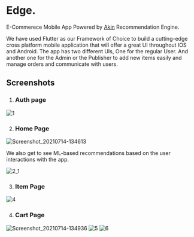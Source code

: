 # Edge.

E-Commerece Mobile App Powered by [Akin](https://asymmetrik.com/recommendation-engine-analytics/) Recommendation Engine.

We have used Flutter as our Framework of Choice to build a cutting-edge cross platform mobile application that will offer a great UI throughout IOS and Android. The app has two different UIs, One for the regular User. And another one for the Admin or the Publisher to add new items easily and manage orders and communicate with users.

## Screenshots

1. ### Auth page
![1](https://user-images.githubusercontent.com/47199425/140517267-61f85677-bf2b-4b56-8339-f060137fc9c4.png)

2. ### Home Page
![Screenshot_20210714-134613](https://user-images.githubusercontent.com/47199425/140517358-24cbdaac-8301-41fd-af96-bd73cb22a1a3.jpg)

We also get to see ML-based recommendations based on the user interactions with the app.

![2_1](https://user-images.githubusercontent.com/47199425/140517464-77b15c5a-9e48-4a45-94cf-f77628aa4fd5.jpg)

3. ### Item Page
![4](https://user-images.githubusercontent.com/47199425/140517528-6aae26b2-06ca-4c82-b084-e726a7f90c6f.jpg)

4. ### Cart Page
![Screenshot_20210714-134936](https://user-images.githubusercontent.com/47199425/140518184-cc7bc05e-e022-4fd6-8397-1990f67357b2.jpg)
      ![5](https://user-images.githubusercontent.com/47199425/140517864-5dd9fff1-4d53-40ec-8ce0-6b4490f4ab77.png)      ![6](https://user-images.githubusercontent.com/47199425/140517905-e97a3c0b-378d-4fd9-8558-630c8e58256a.png)
      
      


